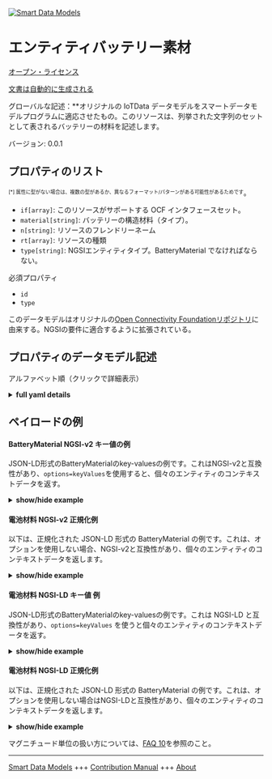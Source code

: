 <!-- 10-Header -->  
[![Smart Data Models](https://smartdatamodels.org/wp-content/uploads/2022/01/SmartDataModels_logo.png "Logo")](https://smartdatamodels.org)  
エンティティバッテリー素材  
=============<!-- /10-Header -->  
<!-- 15-License -->  
[オープン・ライセンス](https://github.com/smart-data-models//dataModel.OCF/blob/master/BatteryMaterial/LICENSE.md)  
[文書は自動的に生成される](https://docs.google.com/presentation/d/e/2PACX-1vTs-Ng5dIAwkg91oTTUdt8ua7woBXhPnwavZ0FxgR8BsAI_Ek3C5q97Nd94HS8KhP-r_quD4H0fgyt3/pub?start=false&loop=false&delayms=3000#slide=id.gb715ace035_0_60)  
<!-- /15-License -->  
<!-- 20-Description -->  
グローバルな記述：**オリジナルの IoTData データモデルをスマートデータモデルプログラムに適応させたもの。このリソースは、列挙された文字列のセットとして表されるバッテリーの材料を記述します。  
バージョン: 0.0.1  
<!-- /20-Description -->  
<!-- 30-PropertiesList -->  

## プロパティのリスト  

<sup><sub>[*] 属性に型がない場合は、複数の型があるか、異なるフォーマット/パターンがある可能性があるためです</sub></sup>。  
- `if[array]`: このリソースがサポートする OCF インタフェースセット。  - `material[string]`: バッテリーの構造材料（タイプ）。  - `n[string]`: リソースのフレンドリーネーム  - `rt[array]`: リソースの種類  - `type[string]`: NGSIエンティティタイプ。BatteryMaterial でなければならない。  <!-- /30-PropertiesList -->  
<!-- 35-RequiredProperties -->  
必須プロパティ  
- `id`  - `type`  <!-- /35-RequiredProperties -->  
<!-- 40-RequiredProperties -->  
このデータモデルはオリジナルの[Open Connectivity Foundationリポジトリ](https://github.com/openconnectivityfoundation/IoTDataModels)に由来する。NGSIの要件に適合するように拡張されている。  
<!-- /40-RequiredProperties -->  
<!-- 50-DataModelHeader -->  
## プロパティのデータモデル記述  
アルファベット順（クリックで詳細表示）  
<!-- /50-DataModelHeader -->  
<!-- 60-ModelYaml -->  
<details><summary><strong>full yaml details</strong></summary>    
```yaml  
BatteryMaterial:    
  description: Smart Data Models Program adaptation of the original IoTData data Models. This Resource describes the battery material represented as an enumerated set of strings.    
  properties:    
    if:    
      description: The OCF Interface set supported by this Resource.    
      items:    
        enum:    
          - oic.if.s    
          - oic.if.baseline    
        type: string    
      minItems: 2    
      readOnly: true    
      type: array    
      uniqueItems: true    
      x-ngsi:    
        type: Property    
    material:    
      description: The battery construction material (type).    
      enum:    
        - Alkaline    
        - Aluminium Air    
        - Aluminium Ion    
        - Atomic Betavoltaics    
        - Atomic Optoelectric Nuclear    
        - Atomic Nuclear    
        - Bunsen Cell    
        - Chromic Acid Cell    
        - Poggendorff Cell    
        - Clark Cell    
        - Daniell Cell    
        - Dry Cell    
        - Earth    
        - Flow    
        - Flow Vanadium Redox    
        - Flow Zinc Bromine    
        - Flow Zinc Cerium    
        - Frog    
        - Fuel    
        - Galvanic Cell    
        - Glass    
        - Grove Cell    
        - Lead Acid    
        - Lead Acid Deep Cycle    
        - Lead Acid VRLA    
        - Lead Acid AGM    
        - Lead Acid Gel    
        - Leclanche Cell    
        - Lemon Potato    
        - Lithium    
        - Lithium Air    
        - Lithium Ion    
        - Lithium Ion Cobalt Oxide (ICR)    
        - Lithium Ion Manganese Oxide (IMR)    
        - Lithium Ion Polymer    
        - Lithium Iron Phosphate    
        - Lithium Sulfur    
        - Lithium Titanate    
        - Lithium Ion Thin Film    
        - Magnesium    
        - Magnesium Ion    
        - Mercury    
        - Molten Salt    
        - Nickel Cadmium    
        - Nickel Cadmium Vented Cell    
        - Nickel Hydrogen    
        - 'Nickel Iron '    
        - Nickel Metal Hydride    
        - Nickel Metal Hydride Low Self-Discharge    
        - Nickel Oxyhydroxide    
        - Nickel Oxyride    
        - Nickel Zinc    
        - Organic Radical    
        - Paper    
        - Polymer Based    
        - Polysulfide Bromide    
        - Potassium Ion    
        - Pulvermachers Chain    
        - Silicon Air    
        - Silver Calcium    
        - Silver Oxide    
        - Silver Zinc    
        - Sodium Ion    
        - Sodium Sulfur    
        - Solid State    
        - Sugar    
        - Super Iron    
        - UltraBattery    
        - Voltaic Pile    
        - Voltaic Pile Penny    
        - Voltaic Pile Trough    
        - Water Activated    
        - Weston Cell    
        - Zinc Air    
        - Zinc Carbon    
        - Zinc Chloride    
        - Zinc Ion    
        - Unknown    
      readOnly: true    
      type: string    
      x-ngsi:    
        type: Property    
    n:    
      description: Friendly name of the Resource    
      maxLength: 64    
      readOnly: true    
      type: string    
      x-ngsi:    
        type: Property    
    rt:    
      description: The Resource Type.    
      items:    
        enum:    
          - oic.r.batterymaterial    
        maxLength: 64    
        type: string    
      minItems: 1    
      readOnly: true    
      type: array    
      uniqueItems: true    
      x-ngsi:    
        type: Property    
    type:    
      description: NGSI entity type. It has to be BatteryMaterial    
      enum:    
        - BatteryMaterial    
      type: string    
      x-ngsi:    
        type: Property    
  required:    
    - id    
    - type    
  type: object    
  x-derived-from: https://github.com/OpenInterConnect/IoTDataModels/blob/master/BatteryMaterialResURI.swagger.json    
  x-disclaimer: 'Redistribution and use in source and binary forms, with or without modification, are permitted  provided that the license conditions are met. Copyleft (c) 2022 Contributors to Smart Data Models Program'    
  x-license-url: https://github.com/smart-data-models/dataModel.OCF/blob/master/BatteryMaterial/LICENSE.md    
  x-model-schema: https://smart-data-models.github.io/dataModel.IoTDataModels/BatteryMaterial/schema.json    
  x-model-tags: OCF    
  x-version: 0.0.1    
```  
</details>    
<!-- /60-ModelYaml -->  
<!-- 70-MiddleNotes -->  
<!-- /70-MiddleNotes -->  
<!-- 80-Examples -->  
## ペイロードの例  
#### BatteryMaterial NGSI-v2 キー値の例  
JSON-LD形式のBatteryMaterialのkey-valuesの例です。これはNGSI-v2と互換性があり、`options=keyValues`を使用すると、個々のエンティティのコンテキストデータを返す。  
<details><summary><strong>show/hide example</strong></summary>    
```json  
{  
  "id": "urn:ngsi-ld:BatteryMaterial:id:BIGG:65391750",  
  "dateCreated": "2015-08-09T21:48:44Z",  
  "dateModified": "2011-09-08T04:27:31Z",  
  "source": "Value two guy eye music wife might. Pressure police relationship cause person. Million official tree say art we system.",  
  "name": "Clearly turn series another kid. Arrive on firm TV the spring piece. Score man crime million stock peace risk.",  
  "alternateName": "Company kid pull realize special maybe. Letter result prevent room. Position billion home discover industry often general.",  
  "description": "Really road stay make face compare heart. Main note green item why ago.",  
  "dataProvider": "Develop throw bar discussion. Head continue growth either these hundred. Story space expect but church.",  
  "owner": [  
    "urn:ngsi-ld:BatteryMaterial:items:DZKF:56488970",  
    "urn:ngsi-ld:BatteryMaterial:items:XBYH:64008923"  
  ],  
  "seeAlso": [  
    "urn:ngsi-ld:BatteryMaterial:items:HLUT:17324623",  
    "urn:ngsi-ld:BatteryMaterial:items:RSRZ:45355989"  
  ],  
  "location": {  
    "type": "Point",  
    "coordinates": [  
      72.3612535,  
      145.935183  
    ]  
  },  
  "address": {  
    "streetAddress": "Break and six table agree. Year garden board claim mention total.",  
    "addressLocality": "Camera responsibility interview animal not. Artist end ball me.",  
    "addressRegion": "Say explain available Mrs floor fall security parent. Pick let challenge decade bed camera develop. Huge likely memory people great mention.",  
    "addressCountry": "Black beat run collection. Country billion any whom doctor. Contain may keep south.",  
    "postalCode": "Close organization man take type save. Tree space wind would off summer.",  
    "postOfficeBoxNumber": "Build president action cover."  
  },  
  "areaServed": "Reality drive forward enter travel game about. Successful who direction stay answer law vote certain."  
}  
```  
</details>  
#### 電池材料 NGSI-v2 正規化例  
以下は、正規化された JSON-LD 形式の BatteryMaterial の例です。これは、オプションを使用しない場合、NGSI-v2と互換性があり、個々のエンティティのコンテキストデータを返します。  
<details><summary><strong>show/hide example</strong></summary>    
```json  
{  
  "id": {  
    "type": "string",  
    "value": "urn:ngsi-ld:BatteryMaterial:id:BIGG:65391750"  
  },  
  "dateCreated": {  
    "format": "date-time",  
    "type": "string",  
    "value": "2015-08-09T21:48:44Z"  
  },  
  "dateModified": {  
    "format": "date-time",  
    "type": "string",  
    "value": "2011-09-08T04:27:31Z"  
  },  
  "source": {  
    "type": "string",  
    "value": "Value two guy eye music wife might. Pressure police relationship cause person. Million official tree say art we system."  
  },  
  "name": {  
    "type": "string",  
    "value": "Clearly turn series another kid. Arrive on firm TV the spring piece. Score man crime million stock peace risk."  
  },  
  "alternateName": {  
    "type": "string",  
    "value": "Company kid pull realize special maybe. Letter result prevent room. Position billion home discover industry often general."  
  },  
  "description": {  
    "type": "string",  
    "value": "Really road stay make face compare heart. Main note green item why ago."  
  },  
  "dataProvider": {  
    "type": "string",  
    "value": "Develop throw bar discussion. Head continue growth either these hundred. Story space expect but church."  
  },  
  "owner": {  
    "type": "array",  
    "value": [  
      "urn:ngsi-ld:BatteryMaterial:items:DZKF:56488970",  
      "urn:ngsi-ld:BatteryMaterial:items:XBYH:64008923"  
    ]  
  },  
  "seeAlso": {  
    "type": "array",  
    "value": [  
      "urn:ngsi-ld:BatteryMaterial:items:HLUT:17324623",  
      "urn:ngsi-ld:BatteryMaterial:items:RSRZ:45355989"  
    ]  
  },  
  "location": {  
    "type": "object",  
    "value": {  
      "type": "Point",  
      "coordinates": [  
        72.3612535,  
        145.935183  
      ]  
    }  
  },  
  "address": {  
    "type": "object",  
    "value": {  
      "streetAddress": "Break and six table agree. Year garden board claim mention total.",  
      "addressLocality": "Camera responsibility interview animal not. Artist end ball me.",  
      "addressRegion": "Say explain available Mrs floor fall security parent. Pick let challenge decade bed camera develop. Huge likely memory people great mention.",  
      "addressCountry": "Black beat run collection. Country billion any whom doctor. Contain may keep south.",  
      "postalCode": "Close organization man take type save. Tree space wind would off summer.",  
      "postOfficeBoxNumber": "Build president action cover."  
    }  
  },  
  "areaServed": {  
    "type": "string",  
    "value": "Reality drive forward enter travel game about. Successful who direction stay answer law vote certain."  
  }  
}  
```  
</details>  
#### 電池材料 NGSI-LD キー値 例  
JSON-LD形式のBatteryMaterialのkey-valuesの例です。これは NGSI-LD と互換性があり、`options=keyValues` を使うと個々のエンティティのコンテキストデータを返す。  
<details><summary><strong>show/hide example</strong></summary>    
```json  
{  
    "id": "urn:ngsi-ld:BatteryMaterial:id:BIGG:65391750",  
    "dateCreated": "2015-08-09T21:48:44Z",  
    "dateModified": "2011-09-08T04:27:31Z",  
    "source": "Value two guy eye music wife might. Pressure police relationship cause person. Million official tree say art we system.",  
    "name": "Clearly turn series another kid. Arrive on firm TV the spring piece. Score man crime million stock peace risk.",  
    "alternateName": "Company kid pull realize special maybe. Letter result prevent room. Position billion home discover industry often general.",  
    "description": "Really road stay make face compare heart. Main note green item why ago.",  
    "dataProvider": "Develop throw bar discussion. Head continue growth either these hundred. Story space expect but church.",  
    "owner": [  
        "urn:ngsi-ld:BatteryMaterial:items:DZKF:56488970",  
        "urn:ngsi-ld:BatteryMaterial:items:XBYH:64008923"  
    ],  
    "seeAlso": [  
        "urn:ngsi-ld:BatteryMaterial:items:HLUT:17324623",  
        "urn:ngsi-ld:BatteryMaterial:items:RSRZ:45355989"  
    ],  
    "location": {  
        "type": "Point",  
        "coordinates": [  
            72.3612535,  
            145.935183  
        ]  
    },  
    "address": {  
        "streetAddress": "Break and six table agree. Year garden board claim mention total.",  
        "addressLocality": "Camera responsibility interview animal not. Artist end ball me.",  
        "addressRegion": "Say explain available Mrs floor fall security parent. Pick let challenge decade bed camera develop. Huge likely memory people great mention.",  
        "addressCountry": "Black beat run collection. Country billion any whom doctor. Contain may keep south.",  
        "postalCode": "Close organization man take type save. Tree space wind would off summer.",  
        "postOfficeBoxNumber": "Build president action cover."  
    },  
    "areaServed": "Reality drive forward enter travel game about. Successful who direction stay answer law vote certain.",  
    "@context": [  
        "https://smartdatamodels.org/context.jsonld",  
        "https://raw.githubusercontent.com/smart-data-models/dataModel.OCF/master/context.jsonld"  
    ]  
}  
```  
</details>  
#### 電池材料 NGSI-LD 正規化例  
以下は、正規化された JSON-LD 形式の BatteryMaterial の例です。これは、オプションを使用しない場合はNGSI-LDと互換性があり、個々のエンティティのコンテキストデータを返します。  
<details><summary><strong>show/hide example</strong></summary>    
```json  
{  
    "id": "urn:ngsi-ld:BatteryMaterial:id:HCTC:40821775",  
    "dateCreated": {  
        "type": "Property",  
        "value": {  
            "@type": "DateTime",  
            "@value": "2017-07-21T12:56:20Z"  
        }  
    },  
    "dateModified": {  
        "type": "Property",  
        "value": {  
            "@type": "DateTime",  
            "@value": "1993-07-01T23:00:49Z"  
        }  
    },  
    "source": {  
        "type": "Property",  
        "value": "Live current program whom order throughout. Then as sure daughter may. Head adult result increase edge lay."  
    },  
    "name": {  
        "type": "Property",  
        "value": "Himself central situation prepare that adult point."  
    },  
    "alternateName": {  
        "type": "Property",  
        "value": "Type statement only air dark open despite. Ball college military number."  
    },  
    "description": {  
        "type": "Property",  
        "value": "Modern affect item. Bag better according modern similar week. Outside interest beat often do. Protect debate evidence range city some."  
    },  
    "dataProvider": {  
        "type": "Property",  
        "value": "Choose either although once. Population director color fall. Everyone whose bit. Economy lot your organization she road learn plan."  
    },  
    "owner": {  
        "type": "Property",  
        "value": [  
            "urn:ngsi-ld:BatteryMaterial:items:JHVW:48519448",  
            "urn:ngsi-ld:BatteryMaterial:items:IZMM:77243061"  
        ]  
    },  
    "seeAlso": {  
        "type": "Property",  
        "value": [  
            "urn:ngsi-ld:BatteryMaterial:items:NXED:66845258"  
        ]  
    },  
    "location": {  
        "type": "Property",  
        "value": {  
            "type": "Point",  
            "coordinates": [  
                3.9893905,  
                -149.157008  
            ]  
        }  
    },  
    "address": {  
        "type": "Property",  
        "value": {  
            "streetAddress": "Probably ask half behavior risk. Citizen school tough government north simple former. American view rock school fill true. Away behind level whether.",  
            "addressLocality": "Class amount again system act consumer subject. Left keep building identify case. Decade create reveal billion Mr. Clear purpose stand piece today bit who.",  
            "addressRegion": "Be other official life. Court first available find face across task.",  
            "addressCountry": "Public home rock point maybe design. Police that whom morning inside coach choose. Sell whole remain range account candidate over paper.",  
            "postalCode": "Ten heavy recently miss concern. Race several great know. Care once level western trouble.",  
            "postOfficeBoxNumber": "Specific cause example government nice free window product. And she water she between."  
        }  
    },  
    "areaServed": {  
        "type": "Property",  
        "value": "Yourself activity wrong pattern Mrs important. Finally moment western wish strategy likely be."  
    },  
    "@context": [  
        "https://smartdatamodels.org/context.jsonld",  
        "https://raw.githubusercontent.com/smart-data-models/dataModel.OCF/master/context.jsonld"  
    ]  
}  
```  
</details><!-- /80-Examples -->  
<!-- 90-FooterNotes -->  
<!-- /90-FooterNotes -->  
<!-- 95-Units -->  
マグニチュード単位の扱い方については、[FAQ 10](https://smartdatamodels.org/index.php/faqs/)を参照のこと。  
<!-- /95-Units -->  
<!-- 97-LastFooter -->  
---  
[Smart Data Models](https://smartdatamodels.org) +++ [Contribution Manual](https://bit.ly/contribution_manual) +++ [About](https://bit.ly/Introduction_SDM)<!-- /97-LastFooter -->  

